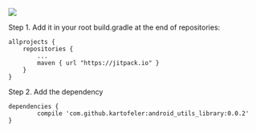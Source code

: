 [![](https://jitpack.io/v/kartofeler/android_utils_library.svg)](https://jitpack.io/#kartofeler/android_utils_library)


Step 1. Add it in your root build.gradle at the end of repositories:

	allprojects {
		repositories {
			...
			maven { url "https://jitpack.io" }
		}
	}
	
Step 2. Add the dependency

	dependencies {
	        compile 'com.github.kartofeler:android_utils_library:0.0.2'
	}

